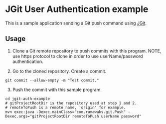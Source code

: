 # JGit User Authentication example

This is a sample application sending a Git push command using [JGit](https://www.eclipse.org/jgit/).

## Usage

1. Clone a Git remote repository to push commits with this program.
NOTE, use https protocol to clone in order to use userName/password authentication.

2. Go to the cloned repository. Create a commit.

```
git commit --allow-empty -m "Test commit."
```

3. Push the commit with this sample program.

```
cd jgit-auth-example
# gitProjectRootDir is the repository used at step 1 and 2.
# remoteToPush is a remote name, 'origin' for example.
mvn exec:java -Dexec.mainClass="com.rumawaks.git.Push" -Dexec.args="gitProjectRootDir remoteToPush userName password"
```
